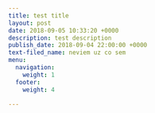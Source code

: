 ```yaml
---
title: test title
layout: post
date: 2018-09-05 10:33:20 +0000
description: test description
publish_date: 2018-09-04 22:00:00 +0000
text-filed_name: neviem uz co sem
menu:
  navigation:
    weight: 1
  footer:
    weight: 4

---
```

